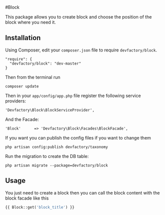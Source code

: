 #Block

This package allows you to create block and choose the position of the block where you need it.

## Installation

Using Composer, edit your `composer.json` file to require `devfactory/block`.

    "require": {
      "devfactory/block": "dev-master"
    }

Then from the terminal run

    composer update

Then in your `app/config/app.php` file register the following service providers:

    'Devfactory\Block\BlockServiceProvider',

And the Facade:

    'Block'      => 'Devfactory\Block\Facades\BlockFacade',

If you want you can publish the config files if you want to change them

    php artisan config:publish devfactory/taxonomy

Run the migration to create the DB table:

    php artisan migrate --package=devfactory/block

## Usage

You just need to create a block then you can call the block content with the block facade like this

```php
{{ Block::get('block_title') }}
```


